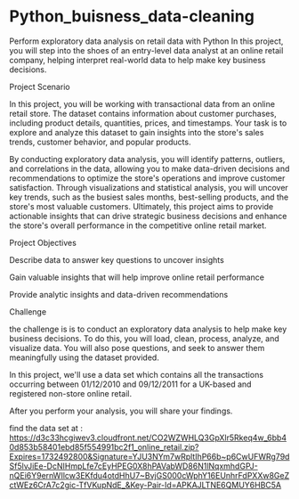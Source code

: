 # Python_buisness_data-cleaning

Perform exploratory data analysis on retail data with Python
In this project, you will step into the shoes of an entry-level data analyst at an online retail company, helping interpret real-world data to help make key business decisions.

Project Scenario

In this project, you will be working with transactional data from an online retail store. The dataset contains information about customer purchases, including product details, quantities, prices, and timestamps. Your task is to explore and analyze this dataset to gain insights into the store's sales trends, customer behavior, and popular products. 

By conducting exploratory data analysis, you will identify patterns, outliers, and correlations in the data, allowing you to make data-driven decisions and recommendations to optimize the store's operations and improve customer satisfaction. Through visualizations and statistical analysis, you will uncover key trends, such as the busiest sales months, best-selling products, and the store's most valuable customers. Ultimately, this project aims to provide actionable insights that can drive strategic business decisions and enhance the store's overall performance in the competitive online retail market.

Project Objectives

Describe data to answer key questions to uncover insights

Gain valuable insights that will help improve online retail performance

Provide analytic insights and data-driven recommendations

Challenge

the challenge is is  to conduct an exploratory data analysis to help make key business decisions. To do this, you will load, clean, process, analyze, and visualize data. You will also pose questions, and seek to answer them meaningfully using the dataset provided.

In this project, we'll use a data set which contains all the transactions occurring between 01/12/2010 and 09/12/2011 for a UK-based and registered non-store online retail.

After you perform your analysis, you will share your findings.

find the data set at : 
https://d3c33hcgiwev3.cloudfront.net/CO2WZWHLQ3GpXlr5Rkeq4w_6bb40d853b58401ebd85f554991bc2f1_online_retail.zip?Expires=1732492800&Signature=YJU3NYm7wRpltIhP66b~p6CwUFWRg79dSf5lvJiEe-DcNIHmpLfe7cEyHPEG0X8hPAVabWD86N1lNqxmhdGPJ-nQEi6Y9ernWIlcw3EKfdu4otdHhU7~BvjGS000cWphY16EUnhrFdPXXw8GeZctWEz6CrA7c2gic-TfVKupNdE_&Key-Pair-Id=APKAJLTNE6QMUY6HBC5A
